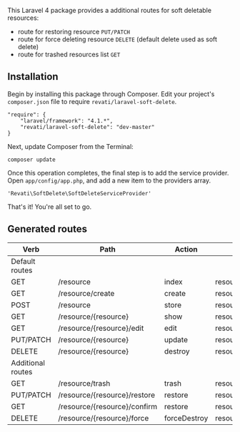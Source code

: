This Laravel 4 package provides a additional routes for soft deletable resources:

- route for restoring resource `PUT/PATCH`
- route for force deleting resource `DELETE` (default delete used as soft delete)
- route for trashed resources list `GET`

## Installation

Begin by installing this package through Composer. Edit your project's `composer.json` file to require `revati/laravel-soft-delete`.

    "require": {
        "laravel/framework": "4.1.*",
        "revati/laravel-soft-delete": "dev-master"
    }

Next, update Composer from the Terminal:

    composer update

Once this operation completes, the final step is to add the service provider. Open `app/config/app.php`, and add a new item to the providers array.

    'Revati\SoftDelete\SoftDeleteServiceProvider'

That's it! You're all set to go.

## Generated routes

| Verb      | Path                         | Action       | Route Name              |
| --------- | ---------------------------- | ------------ | ----------------------- |
| Default routes                                                                 ||||
| GET       | /resource                    | index        | resource.index          |
| GET       | /resource/create             | create       | resource.create         |
| POST      | /resource                    | store        | resource.store          |
| GET       | /resource/{resource}         | show         | resource.show           |
| GET       | /resource/{resource}/edit    | edit         | resource.edit           |
| PUT/PATCH | /resource/{resource}         | update       | resource.update         |
| DELETE    | /resource/{resource}         | destroy      | resource.destroy        |
| Additional routes                                                              ||||
| GET       | /resource/trash              | trash        | resource.trash          |
| PUT/PATCH | /resource/{resource}/restore | restore      | resource.restore        |
| GET       | /resource/{resource}/confirm | restore      | resource.confirmDestroy |
| DELETE    | /resource/{resource}/force   | forceDestroy | resource.forceDestroy   |

